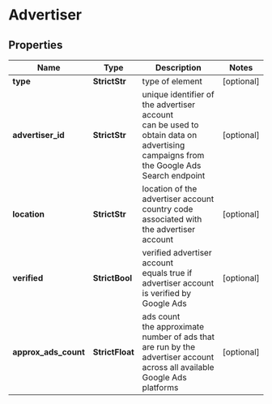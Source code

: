 # Advertiser


## Properties

| Name | Type | Description | Notes |
|------------ | ------------- | ------------- | -------------|
**type** | **StrictStr** | type of element |[optional]|
**advertiser_id** | **StrictStr** | unique identifier of the advertiser account<br>can be used to obtain data on advertising campaigns from the Google Ads Search endpoint |[optional]|
**location** | **StrictStr** | location of the advertiser account<br>country code associated with the advertiser account |[optional]|
**verified** | **StrictBool** | verified advertiser account<br>equals true if advertiser account is verified by Google Ads |[optional]|
**approx_ads_count** | **StrictFloat** | ads count<br>the approximate number of ads that are run by the advertiser account across all available Google Ads platforms |[optional]|